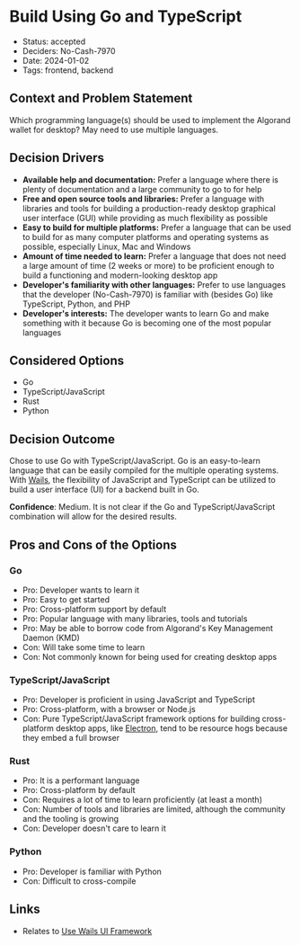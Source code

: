 # Build Using Go and TypeScript

- Status: accepted
- Deciders: No-Cash-7970
- Date: 2024-01-02
- Tags: frontend, backend

## Context and Problem Statement

Which programming language(s) should be used to implement the Algorand wallet for desktop? May need to use multiple languages.

## Decision Drivers

- **Available help and documentation:** Prefer a language where there is plenty of documentation and a large community to go to for help
- **Free and open source tools and libraries:** Prefer a language with libraries and tools for building a production-ready desktop graphical user interface (GUI) while providing as much flexibility as possible
- **Easy to build for multiple platforms:** Prefer a language that can be used to build for as many computer platforms and operating systems as possible, especially Linux, Mac and Windows
- **Amount of time needed to learn:** Prefer a language that does not need a large amount of time (2 weeks or more) to be proficient enough to build a functioning and modern-looking desktop app
- **Developer's familiarity with other languages:** Prefer to use languages that the developer (No-Cash-7970) is familiar with (besides Go) like TypeScript, Python, and PHP
- **Developer's interests:** The developer wants to learn Go and make something with it because Go is becoming one of the most popular languages

## Considered Options

- Go
- TypeScript/JavaScript
- Rust
- Python

## Decision Outcome

Chose to use Go with TypeScript/JavaScript. Go is an easy-to-learn language that can be easily compiled for the multiple operating systems. With [Wails](https://wails.io/), the flexibility of JavaScript and TypeScript can be utilized to build a user interface (UI) for a backend built in Go.

**Confidence**: Medium. It is not clear if the Go and TypeScript/JavaScript combination will allow for the desired results.

## Pros and Cons of the Options

### Go

- Pro: Developer wants to learn it
- Pro: Easy to get started
- Pro: Cross-platform support by default
- Pro: Popular language with many libraries, tools and tutorials
- Pro: May be able to borrow code from Algorand's Key Management Daemon (KMD)
- Con: Will take some time to learn
- Con: Not commonly known for being used for creating desktop apps

### TypeScript/JavaScript

- Pro: Developer is proficient in using JavaScript and TypeScript
- Pro: Cross-platform, with a browser or Node.js
- Con: Pure TypeScript/JavaScript framework options for building cross-platform desktop apps, like [Electron](https://www.electronjs.org/), tend to be resource hogs because they embed a full browser

### Rust

- Pro: It is a performant language
- Pro: Cross-platform by default
- Con: Requires a lot of time to learn proficiently (at least a month)
- Con: Number of tools and libraries are limited, although the community and the tooling is growing
- Con: Developer doesn't care to learn it

### Python

- Pro: Developer is familiar with Python
- Con: Difficult to cross-compile

## Links

- Relates to [Use Wails UI Framework](20240101-use-wails-ui-framework.md)
